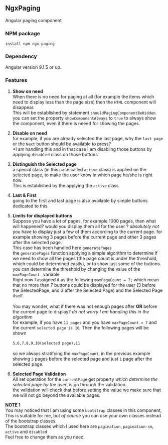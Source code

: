 ## NgxPaging

Angular paging component

### NPM package
  
    install npm ngx-paging

### Dependency
Angular version 9.1.5 or up.

### Features

 1. **Show on need** <br/> When there is no need for paging at all (for example the items which need to display less than the page size) then the `HTML` component will disappear. <br/>
This will be established by statement `shouldPagingComponentBeHidden`. <br/>
you can set the property `showComponentAlways` to `true` to always show the component, even if there is neeed for showing the pages.

 2. **Disable on need** <br/>
for example, if you are already selected the last page, why the `last page` or the `Next` button should be available to press? <br/>
*I am handling this and in that case I am disabling those buttons by applying `disabled` class on those buttons`<br/>

 3. **Distinguish the Selected page** <br/>
a special class (in this case called `active` class) is applied on the selected page, to make the user know in which page he/she is right now. <br/> 
This is established by the applying the `active` class

 4. **Last & First** <br />
going to the first and last page is also available by simple buttons dedicated to this.

 5. **Limits for displayed buttons** <br/>
Suppose you have a lot of pages, for example 1000 pages, then what will happened? would you display them all for the user ? *absolutely not* <br/>
you have to display just a few of them according to the current page. for example showing 3 pages before the current page and other 3 pages after the selected page. <br/>
This case has been handled here `generatePages` <br>
the `generatePages` function applying a simple algorithm to determine if we need to show all the pages (the page count is under the threshold, which could be determined easily), or to show just some of the buttons. <br/>
you can determine the threshold by changing the value of the `maxPageCount ` variable <br/>
Right now I assigned it as the following `maxPageCount = 7;` which mean that no more than 7 buttons could be displayed for the user (3 before the SelectedPage, and 3 after the Selected Page) and the Selected Page itself. <br/><br/>
You may wonder, what if there was not enough pages after **OR** before the current page to display? *do not worry I am handling this in the algorithm* <br/> for example, if you have `11 pages` and you have `maxPageCount = 7` and the current `selected page is 10`, Then the following pages will be shown <br/><br/>
`5,6,7,8,9,10(selected page),11` <br/><br/>
so we always stratifying the `maxPageCount`, in the previous example showing `5` pages before the selected page and just `1` page after the selected page.

 6. **Selected Page Validation** <br/>
All set operation for the `currentPage` get property *which determine the selected page by the user*, is go through the validation. <br/>
the validation will check that before setting the value we make sure that we will not go beyond the available pages.

**NOTE 1** <br/>
You may noticed that I am using some `bootstrap` classes in this component, 
This is suitable for me, but *of course* you can use your own classes instead of the bootstrap classes. <br/>
The bootstrap classes which I used here are `pagination`, `pagination-sm`, `active` and `disabled` <br/>
Feel free to change them as you need.
